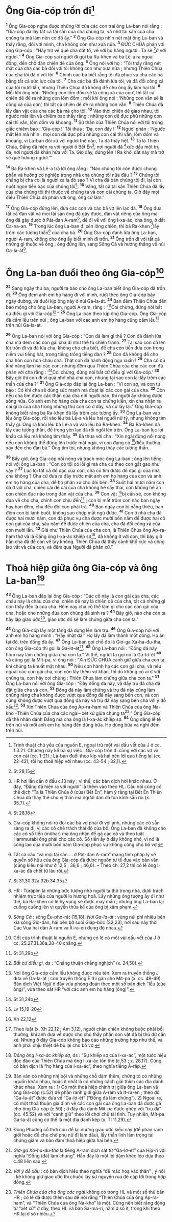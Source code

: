 # Ông Gia-cóp trốn đi[^1]
<sup><b>1</b></sup> Ông Gia-cóp nghe được những lời của các con trai ông La-ban nói rằng : “Gia-cóp đã lấy tất cả tài sản của cha chúng ta, và nhờ tài sản của cha chúng ta mà làm nên cơ đồ ấy.” <sup><b>2</b></sup> Ông Gia-cóp nhìn nét mặt ông La-ban và thấy rằng, đối với mình, cha không còn như xưa nữa. <sup><b>3</b></sup> ĐỨC CHÚA phán với ông Gia-cóp : “Hãy trở về quê cha đất tổ, về với họ hàng ngươi : Ta sẽ [^1*]ở với ngươi.” <sup><b>4</b></sup> Ông Gia-cóp sai người đi gọi bà Ra-khen và bà Lê-a ra ngoài đồng, đến chỗ đàn chiên dê của ông. <sup><b>5</b></sup> Ông nói với họ : “Tôi thấy rằng nét mặt của cha các bà đối với tôi không còn như xưa nữa ; nhưng Thiên Chúa của cha tôi đã ở với tôi. <sup><b>6</b></sup> Chính các bà biết rằng tôi đã phục vụ cha các bà bằng tất cả sức lực của tôi. <sup><b>7</b></sup> Cha các bà đã đánh lừa tôi, và đã đổi công xá của tôi mười lần, nhưng Thiên Chúa đã không để cho ông ấy làm hại tôi. <sup><b>8</b></sup> Mỗi khi ông nói : ‘Những con lốm đốm sẽ là công xá của con’, thì tất cả chiên dê đẻ ra những con lốm đốm ; mỗi khi ông nói : ‘Những con vằn sẽ là công xá của con’, thì tất cả chiên dê đẻ ra những con vằn. <sup><b>9</b></sup> Thiên Chúa đã lấy đàn vật của cha các bà mà cho tôi. <sup><b>10</b></sup> Vào thời chiên dê giao nhau, tôi ngước mắt lên và chiêm bao thấy rằng : những con dê đực phủ những con cái thì vằn, lốm đốm và khoang. <sup><b>11</b></sup> Sứ thần của Thiên Chúa nói với tôi trong giấc chiêm bao : ‘Gia-cóp !’ Tôi thưa : ‘Dạ, con đây !’ <sup><b>12</b></sup> Người phán : ‘Ngước mắt lên mà nhìn : mọi con dê đực phủ những con cái thì vằn, lốm đốm và khoang, vì La-ban đối xử với ngươi thế nào, Ta đã thấy hết. <sup><b>13</b></sup> Ta là Thiên Chúa, Đấng đã hiện ra với ngươi ở Bết Ên[^2], nơi ngươi đã [^2*]xức dầu một trụ đá, nơi ngươi đã khấn hứa với Ta. Giờ đây, đứng lên ! Ra khỏi đất này mà trở về quê hương ngươi.’”

<sup><b>14</b></sup> Bà Ra-khen và Lê-a trả lời ông rằng : “Nào chúng tôi còn được chung phần và hưởng cơ nghiệp trong nhà cha chúng tôi nữa đâu ? <sup><b>15</b></sup> Chúng tôi chẳng bị cha coi là người xa lạ đó sao ? Vì cha đã bán chúng tôi đi, lại còn nuốt ngon tiền bạc của chúng tôi[^3]. <sup><b>16</b></sup> Vâng, tất cả tài sản Thiên Chúa đã lấy của cha chúng tôi thì thuộc về chúng ta và con cái chúng ta. Giờ đây mọi điều Thiên Chúa đã phán với ông, ông cứ làm.”

<sup><b>17</b></sup> Ông Gia-cóp đứng lên, đưa các con và các bà vợ lên lạc đà. <sup><b>18</b></sup> Ông đưa tất cả đàn vật và mọi tài sản ông đã gây được, đàn vật riêng của ông mà ông đã gây được ở Pát-đan A-ram[^4], để đi về với ông I-xa-ác, cha ông, ở đất Ca-na-an. <sup><b>19</b></sup> Trong lúc ông La-ban đi xén lông chiên, thì bà Ra-khen [^3*]lấy trộm các tượng thần[^5] của cha bà. <sup><b>20</b></sup> Ông Gia-cóp đánh lừa ông La-ban, người A-ram, không cho ông ấy biết mình đi trốn. <sup><b>21</b></sup> Ông trốn đi với tất cả những gì thuộc về ông ; ông đứng lên, sang Sông Cả và hướng thẳng về núi Ga-la-át[^6].

# Ông La-ban đuổi theo ông Gia-cóp[^7]
<sup><b>22</b></sup> Sang ngày thứ ba, người ta báo cho ông La-ban biết ông Gia-cóp đã trốn đi. <sup><b>23</b></sup> Ông đem anh em họ hàng đi với mình, rượt theo ông Gia-cóp bảy ngày đường, và đuổi kịp ông này ở núi Ga-la-át. <sup><b>24</b></sup> Ban đêm Thiên Chúa đến báo mộng cho ông La-ban, người A-ram, rằng : “[^4*]Coi chừng, đừng nói bất cứ điều gì với Gia-cóp[^8].” <sup><b>25</b></sup> Ông La-ban theo kịp ông Gia-cóp. Ông Gia-cóp đã cắm lều trên núi ; ông La-ban với các anh em họ hàng cũng cắm lều[^9] trên núi Ga-la-át.

<sup><b>26</b></sup> Ông La-ban nói với ông Gia-cóp : “Con đã làm gì thế ? Con đã đánh lừa cha mà đem các con gái cha đi như thể tù chiến tranh. <sup><b>27</b></sup> Tại sao con đã lén lút trốn đi và đã lừa cha, không cho cha biết, để cha còn tiễn đưa con trong niềm vui tiếng hát, trong tiếng trống tiếng đàn ? <sup><b>28</b></sup> Con đã không để cho cha hôn con hôn cháu cha. Thật con đã hành động ngu xuẩn ! <sup><b>29</b></sup> Cha có đủ khả năng làm hại các con, nhưng đêm qua Thiên Chúa của cha các con đã phán với cha rằng : ‘[^5*]Coi chừng, đừng nói bất cứ điều gì với Gia-cóp.’ <sup><b>30</b></sup> Bây giờ thì con đi vì quá nhớ nhà cha con, nhưng tại sao con lại lấy trộm các thần của cha ?” <sup><b>31</b></sup> Ông Gia-cóp đáp lại ông La-ban : “Vì con sợ, và con tự bảo : Có khi cha sẽ dùng sức mạnh mà đoạt lại các con gái của cha. <sup><b>32</b></sup> Còn nếu cha tìm được các thần của cha nơi người nào, thì người ấy không được sống nữa. Có anh em họ hàng của cha con ta chứng kiến, xin cha nhận ra cái gì là của cha trong những thứ con có ở đây, và cứ lấy lại.” Ông Gia-cóp không biết rằng bà Ra-khen đã lấy trộm các tượng ấy. <sup><b>33</b></sup> Ông La-ban vào lều ông Gia-cóp, rồi vào lều bà Lê-a và lều hai người nữ tỳ, nhưng không tìm thấy gì. Ông ra khỏi lều bà Lê-a và vào lều bà Ra-khen. <sup><b>34</b></sup> Bà Ra-khen đã lấy các tượng thần, để trong yên lạc đà rồi ngồi lên trên. Ông La-ban lục lọi khắp cả lều mà không tìm thấy. <sup><b>35</b></sup> Bà thưa với cha : “Xin ngài đừng nổi nóng nếu con không thể đứng lên trước mặt ngài, vì con đang có [^6*]điều thường xảy đến cho đàn bà.” Ông tìm tòi, nhưng không thấy các tượng thần.

<sup><b>36</b></sup> Bấy giờ, ông Gia-cóp nổi nóng và trách móc ông La-ban ; ông lên tiếng nói với ông La-ban : “Con có tội có lỗi gì mà cha cứ theo con gắt gao như vậy ? <sup><b>37</b></sup> Lục lọi tất cả đồ đạc của con, cha có tìm được đồ đạc gì của nhà cha không ? Cha cứ đưa ra đây trước mặt anh em họ hàng của con và anh em họ hàng của cha, để họ phân xử cho đôi bên. <sup><b>38</b></sup> Suốt hai mươi năm con đã ở với cha, chiên cái dê cái của cha không hề sẩy thai, con không hề ăn con chiên đực nào trong đàn vật của cha. <sup><b>39</b></sup> Con vật [^7*]bị cắn xé, con không đưa về cho cha, chính con chịu đền[^10] ; con bị mất trộm con nào ban ngày hay ban đêm, cha đều đòi con phải trả. <sup><b>40</b></sup> Ban ngày con bị nắng thiêu, ban đêm con bị lạnh buốt, không sao chợp mắt ngủ được. <sup><b>41</b></sup> Con ở nhà cha đã được hai mươi năm, con đã phục vụ cha được mười bốn năm để được hai cô con gái của cha, sáu năm để được chiên của cha, cha đã đổi công xá của con mười lần. <sup><b>42</b></sup> Giả như Thiên Chúa của cha con, là Thiên Chúa ông Áp-ra-ham thờ và là Đấng ông I-xa-ác khiếp sợ[^11], đã không ở với con, thì bây giờ hẳn cha đã để con về tay không. Thiên Chúa đã thấy cảnh khổ cực và công lao vất vả của con, và đêm qua Người đã phân xử.”

# Thoả hiệp giữa ông Gia-cóp và ông La-ban[^12]
<sup><b>43</b></sup> Ông La-ban đáp lại ông Gia-cóp : “Các cô này là con gái của cha, các cháu này là cháu của cha, chiên dê này là chiên dê của cha, tất cả những gì con thấy đều là của cha. Hôm nay cha có thể làm gì cho các con gái của cha, hoặc cho những đứa con chúng đã sinh ra ? <sup><b>44</b></sup> Bây giờ, nào cha con ta hãy lập giao ước[^13], giao ước đó sẽ làm chứng giữa cha con ta.”

<sup><b>45</b></sup> Ông Gia-cóp lấy một tảng đá dựng lên làm trụ. <sup><b>46</b></sup> Ông Gia-cóp nói với anh em họ hàng mình : “Hãy nhặt đá.” Họ lấy đá làm thành một đống. Họ ăn tại đó, trên đống đá ấy. <sup><b>47</b></sup> Ông La-ban gọi chỗ đó là Giơ-ga Xa-ha-đu-tha, còn ông Gia-cóp thì gọi là Ga-lơ-ét[^14]. <sup><b>48</b></sup> Ông La-ban nói : “Đống đá này hôm nay làm chứng giữa cha con ta.” Vì thế, người ta gọi nó là Ga-lơ-ét <sup><b>49</b></sup> và cũng gọi là Mít-pa, vì ông nói : “Xin ĐỨC CHÚA canh giữ giữa cha con ta, khi chúng ta khuất mặt nhau. <sup><b>50</b></sup> Nếu con hành hạ các con gái cha, và nếu ngoài các con gái cha, con còn lấy thêm vợ khác, thì dù không có ai ở với chúng ta, con hãy coi chừng : Thiên Chúa làm chứng giữa cha con ta.” <sup><b>51</b></sup> Ông La-ban nói với ông Gia-cóp : “Đây đống đá này, và đây trụ đá cha đã đặt giữa cha và con. <sup><b>52</b></sup> Đống đá này làm chứng và trụ đá này cũng làm chứng rằng cha không được vượt qua đống đá này sang bên con, và con cũng không được vượt qua đống đá này và trụ đá này sang bên cha với ý đồ xấu[^15]. <sup><b>53</b></sup> Xin Thiên Chúa của ông Áp-ra-ham và Thiên Chúa của ông Na-kho –Thiên Chúa của cha các ngài– xét xử giữa chúng ta[^16].” Ông Gia-cóp đã thề nhân danh Đấng mà cha ông là I-xa-ác khiếp sợ. <sup><b>54</b></sup> Ông dâng lễ tế trên núi và mời anh em họ hàng đến dùng bữa. Họ dùng bữa và nghỉ đêm trên núi.

[^1]: Trình thuật chủ yếu của nguồn E, ngoại trừ một vài dấu vết của J ở cc. 1.3.21. Chương này kể ba sự việc : Gia-cóp trốn đi cùng với các vợ và con cái (cc. 1-21) ; La-ban đuổi theo kịp và hai bên lời qua tiếng lại (cc. 22-42), rồi họ thoả hiệp với nhau (cc. 43-54 ; 32,1).
[^2]: HR hơi lấn cấn ở đầu c.13 này ; vì thế, các bản dịch hơi khác nhau. Ở đây, “Đấng đã hiện ra với ngươi” là thêm vào theo HL. Câu nói cũng có thể dịch “Ta là Thiên Chúa ở (của) Bết Ên”, hàm ý rằng tại Bết Ên Thiên Chúa đã thay thế cho vị thần mà người dân đã tôn kính sẵn rồi (x. 35,7).
[^3]: Gia-cóp không nói rõ đòi các bà vợ phải đi với anh, nhưng các cô sẵn sàng ra đi, vì các cô chê trách thái độ của bố. Ông La-ban đã không cho các cô số tiền (<span class="hebrew-translit">möhar</span>) mà ông nhận để gả các cô và theo luật Hammurabi ông phải cho các cô. Số tiền ấy ở đây không nhỏ, vì nó là công lao của mười bốn năm Gia-cóp phục vụ không công cho bố vợ.
[^4]: Tất cả câu “và mọi tài sản ... ở Pát-đan A-ram” mang tính pháp lý về quyền sở hữu của ông Gia-cóp đã được nguồn tư tế đưa vào bản văn (cũng kiểu nói như ở 12,5 ; 36,6 ; 46,6). – Theo ch. 27,2 thì có lẽ ông I-xa-ác đã chết từ lâu rồi.
[^5]: HR : <span class="hebrew-translit">Türäpîm</span> là những bức tượng nhỏ người ta thờ trong nhà, dưới trách nhiệm trực tiếp của người lo hương hoả. Lấy những ông tượng ấy đi như thế, bà Ra-khen có lẽ hy vọng sẽ được may mắn ; nhưng ông La-ban lại cuống cuồng lên vì quyền thừa kế của ông bị xâm phạm.
[^6]: <i>Sông Cả</i> : sông Êu-phơ-rát (15,18). <i>Núi Ga-la-át</i> : vùng núi phì nhiêu bên kia sông Gio-đan, hai bên bờ suối Giáp-bốc (32,23), nơi sau này thời Các Vua hai dân A-ram và Ít-ra-en đụng độ nhau.
[^7]: Cốt của trình thuật là nguồn E, nhưng có lẽ có một vài dấu vết của J ở cc. 25.27.31.36a.38-40 chăng.
[^8]: <i>Bất cứ điều gì</i>, ds : “Chẳng thuận chẳng nghịch” (x. 24,50).
[^9]: Nơi ông Gia-cóp cắm lều không được nêu tên. Xem ra truyền thống J đưa về Ga-la-át ; còn truyền thống E thì gán cho Mít-pa (x. cc. 48-49). Bản dịch Việt Ngữ ở đây vừa phỏng đoán theo một số bản dịch “lều (của ông)”, vừa theo sát HR “với các anh em họ hàng (ông)”.
[^10]: Theo luật (x. Xh 22,12 ; Am 3,12), người chăn chiên không buộc phải bồi thường, khi anh đưa về được cho chủ thấy phần con vật đã bị thú dữ cắn xé. Nhưng ở đây Gia-cóp không báo cáo những trường hợp như thế, và anh phải chịu thiệt để bù lại cho bố vợ.
[^11]: <i>Đấng ông I-xa-ác khiếp sợ</i>, ds : “Sự khiếp sợ của I-xa-ác”, một tước hiệu độc đáo của Thiên Chúa mà ông I-xa-ác tôn thờ (c.53 ; x. 28,17). Cũng có bản dịch là “họ hàng của I-xa-ác”, theo nghĩa tiếng Ả-rập.
[^12]: Bản văn có những nhị bội và những chỗ dặm thêm, chứng tỏ có những nguồn khác nhau, hoặc ít nhất là có những cách giải thích các địa danh khác nhau. Xem ra : 1) Có một thoả hiệp chính trị giữa ông La-ban và ông Gia-cóp (c.52) để phân ranh giới giữa A-ram và Ít-ra-en ; theo đó “Ga-la-át” được đưa về “Ga-lơ-ét” (“Đống đá làm chứng”). 2) Ngoài ra, có một thoả thuận gia đình về các con gái của ông La-ban đã được gả cho ông Gia-cóp (c.50) ; ở đây địa danh Mít-pa được ghép với “trụ đá” (cc. 45.52) và với “canh giữ” theo lối chơi chữ tài tình. Tuy nhiên, Mít-pa Ga-la-át cũng có thể là một địa danh kép (x. Tl 11,29).
[^13]: Đông Phương cổ thời còn để lại những giao ước kiểu này (để phân ranh giới hoặc để che chở phụ nữ đi làm dâu), lấy thần linh làm trọng tài chứng giám và bảo đảm thoả hiệp giữa hai bên.
[^14]: <i>Giơ-ga Xa-ha-đu-tha</i> là tiếng A-ram dịch sát từ “Ga-lơ-ét” của Híp-ri với nghĩa “Đống (đá) làm chứng”. Hẳn đây là một lời dặm khéo léo dựa theo c.48 liền sau.
[^15]: <i>Với ý đồ xấu</i> : có bản dịch hiểu theo nghĩa “để mắc hoạ vào thân” ; ý nói : kẻ không giữ giao ước thì chuốc lấy sự nguyền rủa đề cập tới trong hợp đồng.
[^16]: <i>Thiên Chúa của cha ông các ngài</i> không có trong HL và một số thủ bản HR ; có lẽ đã được thêm sau để nói rằng “Thiên Chúa của ông Áp-ra-ham”, và “Thiên Chúa của ông Na-kho” là một. Cũng nên biết rằng động từ “xét xử” ở đây, theo HL và bản Sa-ma-ri, nằm ở số ít, trong khi theo HR lại ở số nhiều.
[^1*]: St 28,15
[^2*]: St 28,18
[^3*]: St 31,30.32a.32b.34.35
[^4*]: St 31,29b
[^5*]: St 31,24b
[^6*]: Lv 15,19-20
[^7*]: Xh 22,12
